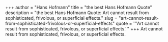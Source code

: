 +++
author = "Hans Hofmann"
title = "the best Hans Hofmann Quote"
description = "the best Hans Hofmann Quote: Art cannot result from sophisticated, frivolous, or superficial effects."
slug = "art-cannot-result-from-sophisticated-frivolous-or-superficial-effects"
quote = '''Art cannot result from sophisticated, frivolous, or superficial effects.'''
+++
Art cannot result from sophisticated, frivolous, or superficial effects.
